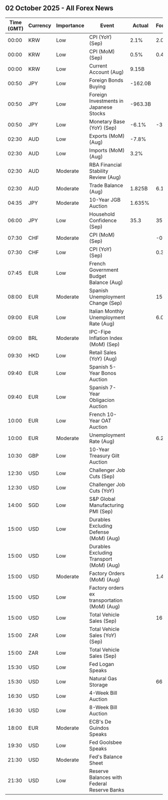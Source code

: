 ## 02 October 2025 - All Forex News

| Time (GMT) | Currency | Importance | Event | Actual | Forecast | Previous |
|------|----------|------------|-------|--------|----------|----------|
| 00:00 | KRW | Low | CPI (YoY) (Sep) | 2.1% | 2.0% | 1.7% |
| 00:00 | KRW | Low | CPI (MoM) (Sep) | 0.5% | 0.4% | -0.1% |
| 00:00 | KRW | Low | Current Account (Aug) | 9.15B |  | 10.78B |
| 00:50 | JPY | Low | Foreign Bonds Buying | -162.0B |  | 816.7B |
| 00:50 | JPY | Low | Foreign Investments in Japanese Stocks | -963.3B |  | -1,747.1B |
| 00:50 | JPY | Low | Monetary Base (YoY) (Sep) | -6.1% | -3.8% | -4.1% |
| 02:30 | AUD | Low | Exports (MoM) (Aug) | -7.8% |  | 2.5% |
| 02:30 | AUD | Low | Imports (MoM) (Aug) | 3.2% |  | -2.4% |
| 02:30 | AUD | Moderate | RBA Financial Stability Review (Aug) |  |  |  |
| 02:30 | AUD | Moderate | Trade Balance (Aug) | 1.825B | 6.130B | 6.612B |
| 04:35 | JPY | Moderate | 10-Year JGB Auction | 1.635% |  | 1.612% |
| 06:00 | JPY | Low | Household Confidence (Sep) | 35.3 | 35.1 | 34.9 |
| 07:30 | CHF | Moderate | CPI (MoM) (Sep) |  | -0.2% | -0.1% |
| 07:30 | CHF | Low | CPI (YoY) (Sep) |  | 0.3% | 0.2% |
| 07:45 | EUR | Low | French Government Budget Balance (Aug) |  |  | -142.0B |
| 08:00 | EUR | Moderate | Spanish Unemployment Change (Sep) |  | 15.4K | 21.9K |
| 09:00 | EUR | Low | Italian Monthly Unemployment Rate (Aug) |  | 6.0% | 6.0% |
| 09:00 | BRL | Moderate | IPC-Fipe Inflation Index (MoM) (Sep) |  |  | 0.04% |
| 09:30 | HKD | Low | Retail Sales (YoY) (Aug) |  |  | 1.8% |
| 09:40 | EUR | Low | Spanish 5-Year Bonos Auction |  |  | 2.479% |
| 09:40 | EUR | Low | Spanish 7-Year Obligacion Auction |  |  | 2.734% |
| 10:00 | EUR | Low | French 10-Year OAT Auction |  |  | 3.17% |
| 10:00 | EUR | Moderate | Unemployment Rate (Aug) |  | 6.2% | 6.2% |
| 10:30 | GBP | Low | 10-Year Treasury Gilt Auction |  |  | 4.522% |
| 12:30 | USD | Low | Challenger Job Cuts (Sep) |  |  | 85.979K |
| 12:30 | USD | Low | Challenger Job Cuts (YoY) |  |  | 13.3% |
| 14:00 | SGD | Low | S&P Global Manufacturing PMI (Sep) |  |  | 50.0 |
| 15:00 | USD | Low | Durables Excluding Defense (MoM) (Aug) |  |  | 1.9% |
| 15:00 | USD | Low | Durables Excluding Transport (MoM) (Aug) |  |  | 0.4% |
| 15:00 | USD | Moderate | Factory Orders (MoM) (Aug) |  | 1.4% | -1.3% |
| 15:00 | USD | Low | Factory orders ex transportation (MoM) (Aug) |  |  | 0.6% |
| 15:00 | USD | Low | Total Vehicle Sales (Sep) |  | 16.20M | 16.10M |
| 15:00 | ZAR | Low | Total Vehicle Sales (YoY) (Sep) |  |  | 18.70% |
| 15:00 | ZAR | Low | Total Vehicle Sales (Sep) |  |  | 51.88K |
| 15:30 | USD | Low | Fed Logan Speaks |  |  |  |
| 15:30 | USD | Low | Natural Gas Storage |  | 66B | 75B |
| 16:30 | USD | Low | 4-Week Bill Auction |  |  | 4.080% |
| 16:30 | USD | Low | 8-Week Bill Auction |  |  | 4.000% |
| 18:00 | EUR | Moderate | ECB's De Guindos Speaks |  |  |  |
| 19:30 | USD | Low | Fed Goolsbee Speaks |  |  |  |
| 21:30 | USD | Moderate | Fed's Balance Sheet |  |  | 6,608B |
| 21:30 | USD | Low | Reserve Balances with Federal Reserve Banks |  |  | 3.000T |
